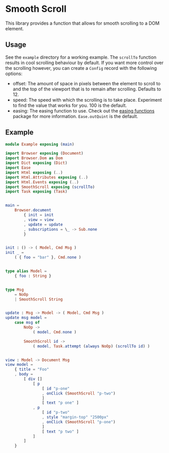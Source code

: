 # Smooth Scroll

This library provides a function that allows for smooth scrolling to a DOM element.


## Usage

See the `example` directory for a working example. The `scrollTo` function results in cool scrolling behaviour
by default. If you want more control over the scrolling however, you can create a `Config` record with the following options:

* offset: The amount of space in pixels between the element to scroll to and the top of the viewport that is to remain after scrolling. Defaults to 12.
* speed: The speed with which the scrolling is to take place. Experiment to find the value that works for you. 100 is the default.
* easing: The easing function to use. Check out the [easing functions](https://package.elm-lang.org/packages/elm-community/easing-functions/latest/) package for more information. `Ease.outQuint` is the default.

## Example
```elm
module Example exposing (main)

import Browser exposing (Document)
import Browser.Dom as Dom
import Dict exposing (Dict)
import Ease
import Html exposing (..)
import Html.Attributes exposing (..)
import Html.Events exposing (..)
import SmoothScroll exposing (scrollTo)
import Task exposing (Task)


main =
    Browser.document
        { init = init
        , view = view
        , update = update
        , subscriptions = \_ -> Sub.none
        }


init : () -> ( Model, Cmd Msg )
init _ =
    ( { foo = "bar" }, Cmd.none )


type alias Model =
    { foo : String }


type Msg
    = NoOp
    | SmoothScroll String


update : Msg -> Model -> ( Model, Cmd Msg )
update msg model =
    case msg of
        NoOp ->
            ( model, Cmd.none )

        SmoothScroll id ->
            ( model, Task.attempt (always NoOp) (scrollTo id) )


view : Model -> Document Msg
view model =
    { title = "Foo"
    , body =
        [ div []
            [ p
                [ id "p-one"
                , onClick (SmoothScroll "p-two")
                ]
                [ text "p one" ]
            , p
                [ id "p-two"
                , style "margin-top" "2500px"
                , onClick (SmoothScroll "p-one")
                ]
                [ text "p two" ]
            ]
        ]
    }
```
